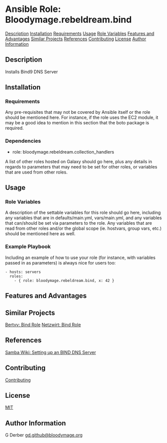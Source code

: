 Ansible Role: Bloodymage.rebeldream.bind
===============

  [Description](#description)
  [Installation](#installation)
  [Requirements](#requirements)
  [Usage](#usage)
  [Role Variables](#role-variables)
  [Features and Advantages](#features-and-advantages)
  [Similar Projects](#similar-projects)
  [References](#references)
  [Contributing](#contributing)
  [License](#license)
  [Author Information](#author-information)

Description
-----------
Installs Bind9 DNS Server

Installation
------------

### Requirements

Any pre-requisites that may not be covered by Ansible itself or the role should be mentioned here. For instance, if the role uses the EC2 module, it may be a good idea to mention in this section that the boto package is required.

### Dependencies
  - role: bloodymage.rebeldream.collection_handlers

A list of other roles hosted on Galaxy should go here, plus any details in regards to parameters that may need to be set for other roles, or variables that are used from other roles.

Usage
-----

### Role Variables

A description of the settable variables for this role should go here, including any variables that are in defaults/main.yml, vars/main.yml, and any variables that can/should be set via parameters to the role. Any variables that are read from other roles and/or the global scope (ie. hostvars, group vars, etc.) should be mentioned here as well.

### Example Playbook

Including an example of how to use your role (for instance, with variables passed in as parameters) is always nice for users too:

    - hosts: servers
      roles:
        - { role: bloodymage.rebeldream.bind, x: 42 }

Features and Advantages
-----------------------


Similar Projects
----------------
  [Bertvv: Bind Role](https://github.com/bertvv/ansible-role-bind)
  [Netzwirt: Bind Role](https://github.com/netzwirt/ansible-bind)

References
----------
  [Samba Wiki: Setting up an BIND DNS Server](https://wiki.samba.org/index.php/Setting_up_a_BIND_DNS_Server)

Contributing
------------
[Contributing](CONTRIBUTING.md.md)

License
-------
[MIT](MIT.md)

Author Information
------------------
G Derber
gd.github@bloodymage.org
